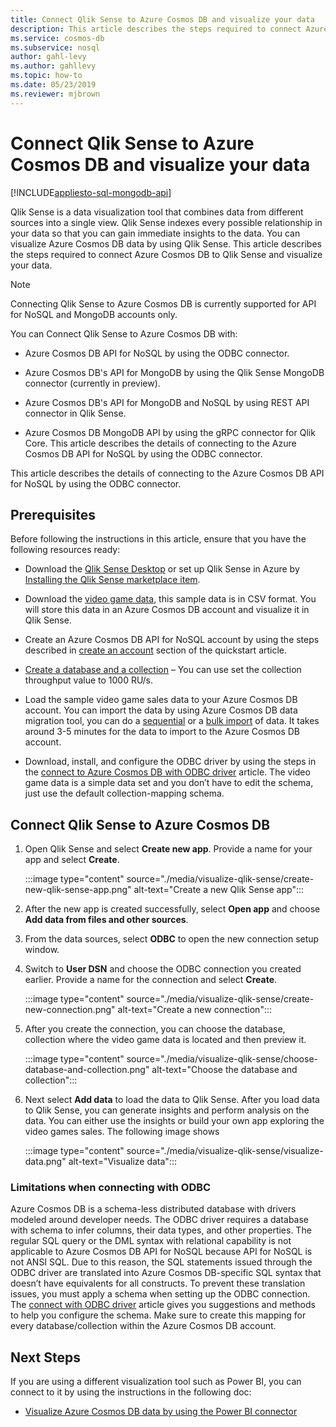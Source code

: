 ```yaml
---
title: Connect Qlik Sense to Azure Cosmos DB and visualize your data
description: This article describes the steps required to connect Azure Cosmos DB to Qlik Sense and visualize your data. 
ms.service: cosmos-db
ms.subservice: nosql
author: gahl-levy
ms.author: gahllevy
ms.topic: how-to
ms.date: 05/23/2019
ms.reviewer: mjbrown
---
```


# Connect Qlik Sense to Azure Cosmos DB and visualize your data
[!INCLUDE[appliesto-sql-mongodb-api](includes/appliesto-sql-mongodb-api.md)]

Qlik Sense is a data visualization tool that combines data from different sources into a single view. Qlik Sense indexes every possible relationship in your data so that you can gain immediate insights to the data. You can visualize Azure Cosmos DB data by using Qlik Sense. This article describes the steps required to connect Azure Cosmos DB to Qlik Sense and visualize your data. 

> [!NOTE]
> Connecting Qlik Sense to Azure Cosmos DB is currently supported for API for NoSQL and MongoDB accounts only.

You can Connect Qlik Sense to Azure Cosmos DB with:

* Azure Cosmos DB API for NoSQL by using the ODBC connector.

* Azure Cosmos DB's API for MongoDB by using the Qlik Sense MongoDB connector (currently in preview).

* Azure Cosmos DB's API for MongoDB and NoSQL by using REST API connector in Qlik Sense.

* Azure Cosmos DB MongoDB API by using the gRPC connector for Qlik Core.
This article describes the details of connecting to the Azure Cosmos DB API for NoSQL by using the ODBC connector.

This article describes the details of connecting to the Azure Cosmos DB API for NoSQL by using the ODBC connector.

## Prerequisites

Before following the instructions in this article, ensure that you have the following resources ready:

* Download the [Qlik Sense Desktop](https://www.qlik.com/us/try-or-buy/download-qlik-sense) or set up Qlik Sense in Azure by [Installing the Qlik Sense marketplace item](https://azuremarketplace.microsoft.com/marketplace/apps/qlik.qlik-sense).

* Download the [video game data](https://www.kaggle.com/gregorut/videogamesales), this sample data is in CSV format. You will store this data in an Azure Cosmos DB account and visualize it in Qlik Sense.

* Create an Azure Cosmos DB API for NoSQL account by using the steps described in [create an account](create-sql-api-dotnet.md#create-account) section of the quickstart article.

* [Create a database and a collection](create-sql-api-java.md#add-a-container) – You can use set the collection throughput value to 1000 RU/s. 

* Load the sample video game sales data to your Azure Cosmos DB account. You can import the data by using Azure Cosmos DB data migration tool, you can do a [sequential](import-data.md#SQLSeqTarget) or a [bulk import](import-data.md#SQLBulkTarget) of data. It takes around 3-5 minutes for the data to import to the Azure Cosmos DB account.

* Download, install, and configure the ODBC driver by using the steps in the [connect to Azure Cosmos DB with ODBC driver](odbc-driver.md) article. The video game data is a simple data set and you don’t have to edit the schema, just use the default collection-mapping schema.

## Connect Qlik Sense to Azure Cosmos DB

1. Open Qlik Sense and select **Create new app**. Provide a name for your app and select **Create**.

   :::image type="content" source="./media/visualize-qlik-sense/create-new-qlik-sense-app.png" alt-text="Create a new Qlik Sense app":::

2. After the new app is created successfully, select **Open app** and choose **Add data from files and other sources**. 

3. From the data sources, select **ODBC** to open the new connection setup window. 

4. Switch to **User DSN** and choose the ODBC connection you created earlier. Provide a name for the connection and select **Create**. 

   :::image type="content" source="./media/visualize-qlik-sense/create-new-connection.png" alt-text="Create a new connection":::

5. After you create the connection, you can choose the database, collection where the video game data is located and then preview it.

   :::image type="content" source="./media/visualize-qlik-sense/choose-database-and-collection.png" alt-text="Choose the database and collection"::: 

6. Next select **Add data** to load the data to Qlik Sense. After you load data to Qlik Sense, you can generate insights and perform analysis on the data. You can either use the insights or build your own app exploring the video games sales. The following image shows 

   :::image type="content" source="./media/visualize-qlik-sense/visualize-data.png" alt-text="Visualize data":::

### Limitations when connecting with ODBC 

Azure Cosmos DB is a schema-less distributed database with drivers modeled around developer needs. The ODBC driver requires a database with schema to infer columns, their data types, and other properties. The regular SQL query or the DML syntax with relational capability is not applicable to Azure Cosmos DB API for NoSQL because API for NoSQL is not ANSI SQL. Due to this reason, the SQL statements issued through the ODBC driver are translated into Azure Cosmos DB-specific SQL syntax that doesn’t have equivalents for all constructs. To prevent these translation issues, you must apply a schema when setting up the ODBC connection. The [connect with ODBC driver](odbc-driver.md) article gives you suggestions and methods to help you configure the schema. Make sure to create this mapping for every database/collection within the Azure Cosmos DB account.

## Next Steps

If you are using a different visualization tool such as Power BI, you can connect to it by using the instructions in the following doc:

* [Visualize Azure Cosmos DB data by using the Power BI connector](powerbi-visualize.md)
